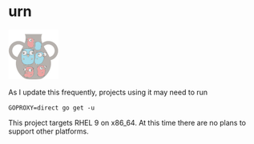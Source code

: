 # urn
![image](urn_small.png)

As I update this frequently, projects using it may need to run
```
GOPROXY=direct go get -u
```
This project targets RHEL 9 on x86_64. At this time there are no plans to support other platforms.
